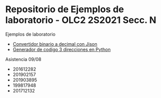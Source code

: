 # Repositorio de Ejemplos de laboratorio - OLC2 2S2021 Secc. N

Ejemplos de laboratorio
* [Convertidor binario a decimal con Jison](./Ejemplo1Jison/)
* [Generador de codigo 3 direcciones en Python](./EjemploPython/)






Asistencia 09/08
* 201612282
* 201902157
* 201903895
* 199817948
* 201712132
